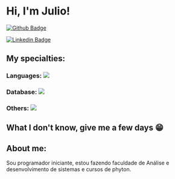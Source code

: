# Hi, I'm Julio!

[![Github Badge](https://img.shields.io/badge/-Github-000?style=flat-square&logo=Github&logoColor=white&link=https://github.com/peguimasid)](https://github.com/JPastore360)

[![Linkedin Badge](https://img.shields.io/badge/-LinkedIn-blue?style=flat-square&logo=Linkedin&logoColor=white&link=https://www.linkedin.com/in/julio-pastore/-494677b8/)](https://www.linkedin.com/in/julio-pastore/-494677b8/)
## My specialties:
### Languages: <img src="https://img.shields.io/badge/Python-3776AB?&style=for-the-badge&logo=python&logoColor=white"/>
### Database: <img src ="https://img.shields.io/badge/postgres-%23316192.svg?&style=for-the-badge&logo=postgresql&logoColor=white"/>
### Others: <img src="https://img.shields.io/badge/docker%20-%230db7ed.svg?&style=for-the-badge&logo=docker&logoColor=white"/>
## What I don't know, give me a few days 😁

## About me:
Sou programador iniciante, estou fazendo faculdade de Análise e desenvolvimento de sistemas e cursos de phyton.
